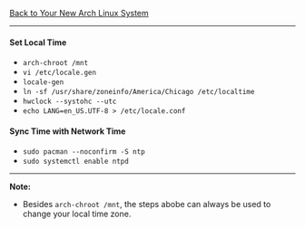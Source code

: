 [Back to Your New Arch Linux System](../02-your-new-arch-linux-system.md)
***

#### Set Local Time
* `arch-chroot /mnt`
* `vi /etc/locale.gen`
* `locale-gen`
* `ln -sf /usr/share/zoneinfo/America/Chicago /etc/localtime`
* `hwclock --systohc --utc`
* `echo LANG=en_US.UTF-8 > /etc/locale.conf`

#### Sync Time with Network Time
* `sudo pacman --noconfirm -S ntp`
* `sudo systemctl enable ntpd`

---
__Note:__ 
* Besides `arch-chroot /mnt`, the steps abobe can always be used to change your
  local time zone.
